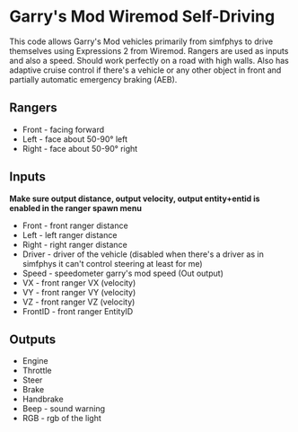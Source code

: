 # Garry's Mod Wiremod Self-Driving
This code allows Garry's Mod vehicles primarily from simfphys to drive themselves using Expressions 2 from Wiremod. Rangers are used as inputs and also a speed. Should work perfectly on a road with high walls. Also has adaptive cruise control if there's a vehicle or any other object in front and partially automatic emergency braking (AEB).

## Rangers
* Front - facing forward
* Left - face about 50-90° left
* Right - face about 50-90° right

## Inputs
**Make sure output distance, output velocity, output entity+entid is enabled in the ranger spawn menu**

* Front - front ranger distance
* Left - left ranger distance
* Right - right ranger distance
* Driver - driver of the vehicle (disabled when there's a driver as in simfphys it can't control steering at least for me)
* Speed - speedometer garry's mod speed (Out output)
* VX - front ranger VX (velocity)
* VY - front ranger VY (velocity)
* VZ - front ranger VZ (velocity)
* FrontID - front ranger EntityID

## Outputs
* Engine
* Throttle
* Steer
* Brake
* Handbrake
* Beep - sound warning
* RGB - rgb of the light 